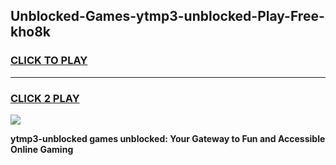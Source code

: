 
## Unblocked-Games-ytmp3-unblocked-Play-Free-kho8k
<h3>
<a href="https://premium76.site?title=ytmp3-unblocked&ref=20M">CLICK TO PLAY</a></h3>
<hr>

<h3>
<a href="https://premium76.site?title=ytmp3-unblocked&ref=20M">CLICK 2 PLAY</a>
  
</h3>

<a href="https://premium76.site?title=ytmp3-unblocked&ref=19M"><img src="https://clearcache.store/games.png"></a>


**ytmp3-unblocked games unblocked: Your Gateway to Fun and Accessible Online Gaming**

